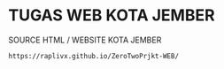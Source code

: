 # TUGAS WEB KOTA JEMBER
SOURCE HTML / WEBSITE KOTA JEMBER
```zsh
https://raplivx.github.io/ZeroTwoPrjkt-WEB/
```
